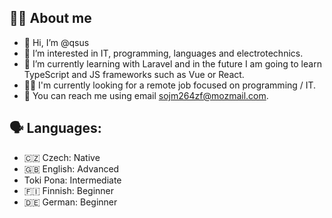 ## 🙋‍♂️ About me
- 👋 Hi, I’m @qsus
- 👀 I’m interested in IT, programming, languages and electrotechnics.
- 🌱 I’m currently learning with Laravel and in the future I am going to learn TypeScript and JS frameworks such as Vue or React.
- 👨‍💻 I'm currently looking for a remote job focused on programming / IT.
- 📧 You can reach me using email [sojm264zf&#64;mozmail.com](mailto:sojm264zf%40mozmail.com).
## 🗣️ Languages:
- 🇨🇿 Czech: Native
- 🇬🇧 English: Advanced
- Toki Pona: Intermediate
- 🇫🇮 Finnish: Beginner
- 🇩🇪 German: Beginner
